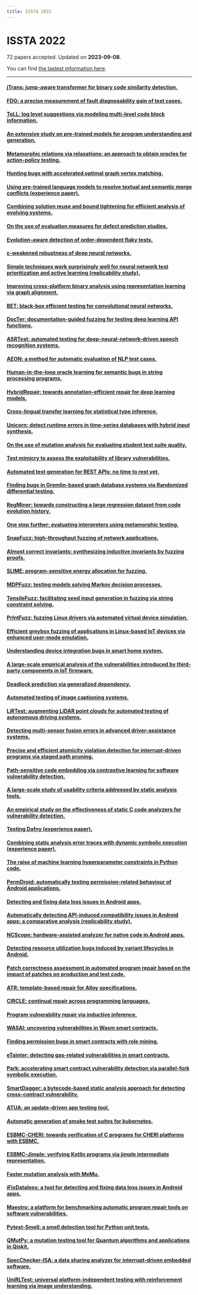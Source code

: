 ```yaml
---
title: ISSTA 2022
---
```


# ISSTA 2022

72 papers accepted. Updated on **2023-09-08**.



You can find [the lastest information here](https://dblp.org/db/conf/issta/issta2022.html).

---

#### [jTrans: jump-aware transformer for binary code similarity detection.](https://doi.org/10.1145/3533767.3534367)

#### [FDG: a precise measurement of fault diagnosability gain of test cases.](https://doi.org/10.1145/3533767.3534370)

#### [TeLL: log level suggestions via modeling multi-level code block information.](https://doi.org/10.1145/3533767.3534379)

#### [An extensive study on pre-trained models for program understanding and generation.](https://doi.org/10.1145/3533767.3534390)

#### [Metamorphic relations via relaxations: an approach to obtain oracles for action-policy testing.](https://doi.org/10.1145/3533767.3534392)

#### [Hunting bugs with accelerated optimal graph vertex matching.](https://doi.org/10.1145/3533767.3534393)

#### [Using pre-trained language models to resolve textual and semantic merge conflicts (experience paper).](https://doi.org/10.1145/3533767.3534396)

#### [Combining solution reuse and bound tightening for efficient analysis of evolving systems.](https://doi.org/10.1145/3533767.3534399)

#### [On the use of evaluation measures for defect prediction studies.](https://doi.org/10.1145/3533767.3534405)

#### [Evolution-aware detection of order-dependent flaky tests.](https://doi.org/10.1145/3533767.3534404)

#### [ε-weakened robustness of deep neural networks.](https://doi.org/10.1145/3533767.3534373)

#### [Simple techniques work surprisingly well for neural network test prioritization and active learning (replicability study).](https://doi.org/10.1145/3533767.3534375)

#### [Improving cross-platform binary analysis using representation learning via graph alignment.](https://doi.org/10.1145/3533767.3534383)

#### [BET: black-box efficient testing for convolutional neural networks.](https://doi.org/10.1145/3533767.3534386)

#### [DocTer: documentation-guided fuzzing for testing deep learning API functions.](https://doi.org/10.1145/3533767.3534220)

#### [ASRTest: automated testing for deep-neural-network-driven speech recognition systems.](https://doi.org/10.1145/3533767.3534391)

#### [AEON: a method for automatic evaluation of NLP test cases.](https://doi.org/10.1145/3533767.3534394)

#### [Human-in-the-loop oracle learning for semantic bugs in string processing programs.](https://doi.org/10.1145/3533767.3534406)

#### [HybridRepair: towards annotation-efficient repair for deep learning models.](https://doi.org/10.1145/3533767.3534408)

#### [Cross-lingual transfer learning for statistical type inference.](https://doi.org/10.1145/3533767.3534411)

#### [Unicorn: detect runtime errors in time-series databases with hybrid input synthesis.](https://doi.org/10.1145/3533767.3534364)

#### [On the use of mutation analysis for evaluating student test suite quality.](https://doi.org/10.1145/3533767.3534217)

#### [Test mimicry to assess the exploitability of library vulnerabilities.](https://doi.org/10.1145/3533767.3534398)

#### [Automated test generation for REST APIs: no time to rest yet.](https://doi.org/10.1145/3533767.3534401)

#### [Finding bugs in Gremlin-based graph database systems via Randomized differential testing.](https://doi.org/10.1145/3533767.3534409)

#### [RegMiner: towards constructing a large regression dataset from code evolution history.](https://doi.org/10.1145/3533767.3534224)

#### [One step further: evaluating interpreters using metamorphic testing.](https://doi.org/10.1145/3533767.3534225)

#### [SnapFuzz: high-throughput fuzzing of network applications.](https://doi.org/10.1145/3533767.3534376)

#### [Almost correct invariants: synthesizing inductive invariants by fuzzing proofs.](https://doi.org/10.1145/3533767.3534381)

#### [SLIME: program-sensitive energy allocation for fuzzing.](https://doi.org/10.1145/3533767.3534385)

#### [MDPFuzz: testing models solving Markov decision processes.](https://doi.org/10.1145/3533767.3534388)

#### [TensileFuzz: facilitating seed input generation in fuzzing via string constraint solving.](https://doi.org/10.1145/3533767.3534403)

#### [PrIntFuzz: fuzzing Linux drivers via automated virtual device simulation.](https://doi.org/10.1145/3533767.3534226)

#### [Efficient greybox fuzzing of applications in Linux-based IoT devices via enhanced user-mode emulation.](https://doi.org/10.1145/3533767.3534414)

#### [Understanding device integration bugs in smart home system.](https://doi.org/10.1145/3533767.3534365)

#### [A large-scale empirical analysis of the vulnerabilities introduced by third-party components in IoT firmware.](https://doi.org/10.1145/3533767.3534366)

#### [Deadlock prediction via generalized dependency.](https://doi.org/10.1145/3533767.3534377)

#### [Automated testing of image captioning systems.](https://doi.org/10.1145/3533767.3534389)

#### [LiRTest: augmenting LiDAR point clouds for automated testing of autonomous driving systems.](https://doi.org/10.1145/3533767.3534397)

#### [Detecting multi-sensor fusion errors in advanced driver-assistance systems.](https://doi.org/10.1145/3533767.3534223)

#### [Precise and efficient atomicity violation detection for interrupt-driven programs via staged path pruning.](https://doi.org/10.1145/3533767.3534412)

#### [Path-sensitive code embedding via contrastive learning for software vulnerability detection.](https://doi.org/10.1145/3533767.3534371)

#### [A large-scale study of usability criteria addressed by static analysis tools.](https://doi.org/10.1145/3533767.3534374)

#### [An empirical study on the effectiveness of static C code analyzers for vulnerability detection.](https://doi.org/10.1145/3533767.3534380)

#### [Testing Dafny (experience paper).](https://doi.org/10.1145/3533767.3534382)

#### [Combining static analysis error traces with dynamic symbolic execution (experience paper).](https://doi.org/10.1145/3533767.3534384)

#### [The raise of machine learning hyperparameter constraints in Python code.](https://doi.org/10.1145/3533767.3534400)

#### [PermDroid: automatically testing permission-related behaviour of Android applications.](https://doi.org/10.1145/3533767.3534221)

#### [Detecting and fixing data loss issues in Android apps.](https://doi.org/10.1145/3533767.3534402)

#### [Automatically detecting API-induced compatibility issues in Android apps: a comparative analysis (replicability study).](https://doi.org/10.1145/3533767.3534407)

#### [NCScope: hardware-assisted analyzer for native code in Android apps.](https://doi.org/10.1145/3533767.3534410)

#### [Detecting resource utilization bugs induced by variant lifecycles in Android.](https://doi.org/10.1145/3533767.3534413)

#### [Patch correctness assessment in automated program repair based on the impact of patches on production and test code.](https://doi.org/10.1145/3533767.3534368)

#### [ATR: template-based repair for Alloy specifications.](https://doi.org/10.1145/3533767.3534369)

#### [CIRCLE: continual repair across programming languages.](https://doi.org/10.1145/3533767.3534219)

#### [Program vulnerability repair via inductive inference.](https://doi.org/10.1145/3533767.3534387)

#### [WASAI: uncovering vulnerabilities in Wasm smart contracts.](https://doi.org/10.1145/3533767.3534218)

#### [Finding permission bugs in smart contracts with role mining.](https://doi.org/10.1145/3533767.3534372)

#### [eTainter: detecting gas-related vulnerabilities in smart contracts.](https://doi.org/10.1145/3533767.3534378)

#### [Park: accelerating smart contract vulnerability detection via parallel-fork symbolic execution.](https://doi.org/10.1145/3533767.3534395)

#### [SmartDagger: a bytecode-based static analysis approach for detecting cross-contract vulnerability.](https://doi.org/10.1145/3533767.3534222)

#### [ATUA: an update-driven app testing tool.](https://doi.org/10.1145/3533767.3543293)

#### [Automatic generation of smoke test suites for kubernetes.](https://doi.org/10.1145/3533767.3543298)

#### [ESBMC-CHERI: towards verification of C programs for CHERI platforms with ESBMC.](https://doi.org/10.1145/3533767.3543289)

#### [ESBMC-Jimple: verifying Kotlin programs via jimple intermediate representation.](https://doi.org/10.1145/3533767.3543294)

#### [Faster mutation analysis with MeMu.](https://doi.org/10.1145/3533767.3543288)

#### [iFixDataloss: a tool for detecting and fixing data loss issues in Android apps.](https://doi.org/10.1145/3533767.3543297)

#### [Maestro: a platform for benchmarking automatic program repair tools on software vulnerabilities.](https://doi.org/10.1145/3533767.3543291)

#### [Pytest-Smell: a smell detection tool for Python unit tests.](https://doi.org/10.1145/3533767.3543290)

#### [QMutPy: a mutation testing tool for Quantum algorithms and applications in Qiskit.](https://doi.org/10.1145/3533767.3543296)

#### [SpecChecker-ISA: a data sharing analyzer for interrupt-driven embedded software.](https://doi.org/10.1145/3533767.3543295)

#### [UniRLTest: universal platform-independent testing with reinforcement learning via image understanding.](https://doi.org/10.1145/3533767.3543292)

